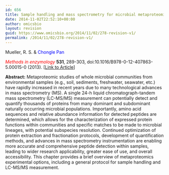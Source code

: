 ```yaml
---
id: 656
title: Sample handling and mass spectrometry for microbial metaproteomic analyses.
date: 2014-11-02T22:52:10+00:00
author: omicsbio
layout: revision
guid: https://www.omicsbio.org/2014/11/02/278-revision-v1/
permalink: /2014/11/02/278-revision-v1/
---
```

Mueller, R. S. & <span style="color: #0000ff;">Chongle Pan</span>

<span style="color: #ff0000;"><em>Methods in enzymology</em></span> **531**, 289-303, doi:10.1016/B978-0-12-407863-5.00015-0 (2013). [[Link to Article](http://www.sciencedirect.com/science/article/pii/B9780124078635000150)]

<!--more-->

**Abstract:** Metaproteomic studies of whole microbial communities from environmental samples (e.g., soil, sediments, freshwater, seawater, etc.) have rapidly increased in recent years due to many technological advances in mass spectrometry (MS). A single 24-h liquid chromatograph-tandem mass spectrometry (LC-MS/MS) measurement can potentially detect and quantify thousands of proteins from many dominant and subdominant naturally occurring microbial populations. Importantly, amino acid sequences and relative abundance information for detected peptides are determined, which allows for the characterization of expressed protein functions within communities and specific matches to be made to microbial lineages, with potential subspecies resolution. Continued optimization of protein extraction and fractionation protocols, development of quantification methods, and advances in mass spectrometry instrumentation are enabling more accurate and comprehensive peptide detection within samples, leading to wider research applicability, greater ease of use, and overall accessibility. This chapter provides a brief overview of metaproteomics experimental options, including a general protocol for sample handling and LC-MS/MS measurement.